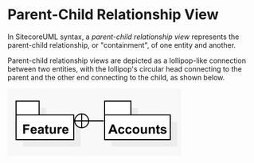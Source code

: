 # Parent-Child Relationship View

In SitecoreUML syntax, a _parent-child relationship view_ represents the parent-child relationship, or "containment", of one entity and another.

Parent-child relationship views are depicted as a lollipop-like connection between two entities, with the lollipop's circular head connecting to the parent and the other end connecting to the child, as shown below.

![Parent-child relationship view with Feature as the parent of Accounts](../../.gitbook/assets/parentchildrelationshipview.png)

